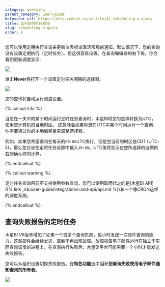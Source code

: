 ```yaml
---
category: querying
parent_category: user-guide
helpscout_url: https://help.redash.io/article/41-scheduling-a-query
title: 如何定时执行查询
slug: scheduling-a-query
order: 4
---
```



您可以使用定期执行查询来更新仪表板或激活常规的通知。默认情况下，您的查询没有设置定期执行（定时任务）。但这很容易设置。在查询编辑器的右下角，你会看到更新调度显示:

<img src="/assets/images/docs/gitbook/refresh-settings.png">


单击**Never**将打开一个设置定时任务间隔的选择器。

<img src="/assets/images/docs/gitbook/schedule-modal.png">

您的查询将自动运行调度设置。

{% callout info %}


当您在一天中的某个时间运行定时任务查询时，木星BI将您的选择转换为UTC，使用您计算机的当地时区。
这意味着如果你想在UTC中某个时间运行一个查询，你需要通过你的本地偏移量来调整选择器。


例如，如果您希望查询在每天的`00:00`UTC执行，但是您当前的时区是CDT (UTC-5)，那么您应该在定时任务设置中输入`19:00`。UTC值将显示在您所选择的选项的右侧确认你的计算。

{% endcallout %}

{% callout warning %}


定时任务查询目前不支持使用参数查询。您可以使用取而代之的是[木星BI API]({% link _kb/user-guide/integrations-and-api/api.md %})和一个像CRON这样的调度系统。

{% endcallout %}

## 查询失败报告的定时任务

木星BI V8版本增加了如果一个或多个查询失败，每小时发送一次邮件查询的能力。这些邮件会继续发送，直到不再出现故障。故障报告电子邮件运行在独立于实际查询调度的进程上。在查询执行失败后，木星BI平台可能需要一个小时才能发送失败报告。


您可以从组织设置切换失败报告。在**特色功能**选中**当计划查询失败使用电子邮件通知查询的所有者**。

<img src="/assets/images/docs/gitbook/failure-report.png">
